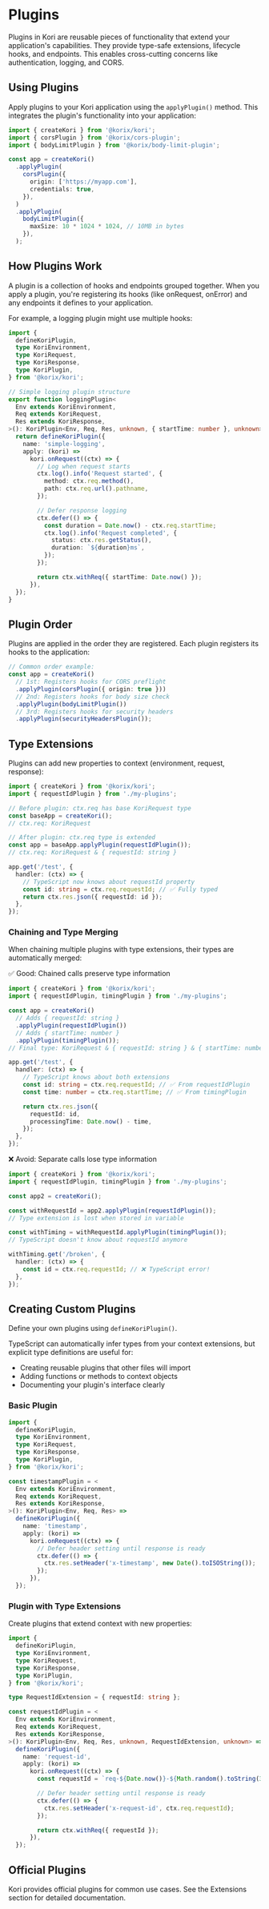 # Plugins

Plugins in Kori are reusable pieces of functionality that extend your application's capabilities. They provide type-safe extensions, lifecycle hooks, and endpoints. This enables cross-cutting concerns like authentication, logging, and CORS.

## Using Plugins

Apply plugins to your Kori application using the `applyPlugin()` method. This integrates the plugin's functionality into your application:

```typescript
import { createKori } from '@korix/kori';
import { corsPlugin } from '@korix/cors-plugin';
import { bodyLimitPlugin } from '@korix/body-limit-plugin';

const app = createKori()
  .applyPlugin(
    corsPlugin({
      origin: ['https://myapp.com'],
      credentials: true,
    }),
  )
  .applyPlugin(
    bodyLimitPlugin({
      maxSize: 10 * 1024 * 1024, // 10MB in bytes
    }),
  );
```

## How Plugins Work

A plugin is a collection of hooks and endpoints grouped together. When you apply a plugin, you're registering its hooks (like onRequest, onError) and any endpoints it defines to your application.

For example, a logging plugin might use multiple hooks:

```typescript
import {
  defineKoriPlugin,
  type KoriEnvironment,
  type KoriRequest,
  type KoriResponse,
  type KoriPlugin,
} from '@korix/kori';

// Simple logging plugin structure
export function loggingPlugin<
  Env extends KoriEnvironment,
  Req extends KoriRequest,
  Res extends KoriResponse,
>(): KoriPlugin<Env, Req, Res, unknown, { startTime: number }, unknown> {
  return defineKoriPlugin({
    name: 'simple-logging',
    apply: (kori) =>
      kori.onRequest((ctx) => {
        // Log when request starts
        ctx.log().info('Request started', {
          method: ctx.req.method(),
          path: ctx.req.url().pathname,
        });

        // Defer response logging
        ctx.defer(() => {
          const duration = Date.now() - ctx.req.startTime;
          ctx.log().info('Request completed', {
            status: ctx.res.getStatus(),
            duration: `${duration}ms`,
          });
        });

        return ctx.withReq({ startTime: Date.now() });
      }),
  });
}
```

## Plugin Order

Plugins are applied in the order they are registered. Each plugin registers its hooks to the application:

```typescript
// Common order example:
const app = createKori()
  // 1st: Registers hooks for CORS preflight
  .applyPlugin(corsPlugin({ origin: true }))
  // 2nd: Registers hooks for body size check
  .applyPlugin(bodyLimitPlugin())
  // 3rd: Registers hooks for security headers
  .applyPlugin(securityHeadersPlugin());
```

## Type Extensions

Plugins can add new properties to context (environment, request, response):

```typescript
import { createKori } from '@korix/kori';
import { requestIdPlugin } from './my-plugins';

// Before plugin: ctx.req has base KoriRequest type
const baseApp = createKori();
// ctx.req: KoriRequest

// After plugin: ctx.req type is extended
const app = baseApp.applyPlugin(requestIdPlugin());
// ctx.req: KoriRequest & { requestId: string }

app.get('/test', {
  handler: (ctx) => {
    // TypeScript now knows about requestId property
    const id: string = ctx.req.requestId; // ✅ Fully typed
    return ctx.res.json({ requestId: id });
  },
});
```

### Chaining and Type Merging

When chaining multiple plugins with type extensions, their types are automatically merged:

✅ Good: Chained calls preserve type information

```typescript
import { createKori } from '@korix/kori';
import { requestIdPlugin, timingPlugin } from './my-plugins';

const app = createKori()
  // Adds { requestId: string }
  .applyPlugin(requestIdPlugin())
  // Adds { startTime: number }
  .applyPlugin(timingPlugin());
// Final type: KoriRequest & { requestId: string } & { startTime: number }

app.get('/test', {
  handler: (ctx) => {
    // TypeScript knows about both extensions
    const id: string = ctx.req.requestId; // ✅ From requestIdPlugin
    const time: number = ctx.req.startTime; // ✅ From timingPlugin

    return ctx.res.json({
      requestId: id,
      processingTime: Date.now() - time,
    });
  },
});
```

❌ Avoid: Separate calls lose type information

```typescript
import { createKori } from '@korix/kori';
import { requestIdPlugin, timingPlugin } from './my-plugins';

const app2 = createKori();

const withRequestId = app2.applyPlugin(requestIdPlugin());
// Type extension is lost when stored in variable

const withTiming = withRequestId.applyPlugin(timingPlugin());
// TypeScript doesn't know about requestId anymore

withTiming.get('/broken', {
  handler: (ctx) => {
    const id = ctx.req.requestId; // ❌ TypeScript error!
  },
});
```

## Creating Custom Plugins

Define your own plugins using `defineKoriPlugin()`.

TypeScript can automatically infer types from your context extensions, but explicit type definitions are useful for:

- Creating reusable plugins that other files will import
- Adding functions or methods to context objects
- Documenting your plugin's interface clearly

### Basic Plugin

```typescript
import {
  defineKoriPlugin,
  type KoriEnvironment,
  type KoriRequest,
  type KoriResponse,
  type KoriPlugin,
} from '@korix/kori';

const timestampPlugin = <
  Env extends KoriEnvironment,
  Req extends KoriRequest,
  Res extends KoriResponse,
>(): KoriPlugin<Env, Req, Res> =>
  defineKoriPlugin({
    name: 'timestamp',
    apply: (kori) =>
      kori.onRequest((ctx) => {
        // Defer header setting until response is ready
        ctx.defer(() => {
          ctx.res.setHeader('x-timestamp', new Date().toISOString());
        });
      }),
  });
```

### Plugin with Type Extensions

Create plugins that extend context with new properties:

```typescript
import {
  defineKoriPlugin,
  type KoriEnvironment,
  type KoriRequest,
  type KoriResponse,
  type KoriPlugin,
} from '@korix/kori';

type RequestIdExtension = { requestId: string };

const requestIdPlugin = <
  Env extends KoriEnvironment,
  Req extends KoriRequest,
  Res extends KoriResponse,
>(): KoriPlugin<Env, Req, Res, unknown, RequestIdExtension, unknown> =>
  defineKoriPlugin({
    name: 'request-id',
    apply: (kori) =>
      kori.onRequest((ctx) => {
        const requestId = `req-${Date.now()}-${Math.random().toString(36).substring(7)}`;

        // Defer header setting until response is ready
        ctx.defer(() => {
          ctx.res.setHeader('x-request-id', ctx.req.requestId);
        });

        return ctx.withReq({ requestId });
      }),
  });
```

## Official Plugins

Kori provides official plugins for common use cases. See the Extensions section for detailed documentation.
